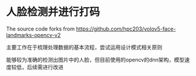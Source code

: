 # 人脸检测并进行打码

The source code forks from https://github.com/hpc203/yolov5-face-landmarks-opencv-v2

主要工作在于梳理处理数据的基本流程，尝试运用设计模式相关原则

能够较为准确的检测出图片中的人脸，但目前使用的opencv的dnn架构，模型速度较低，后续需进行改进

